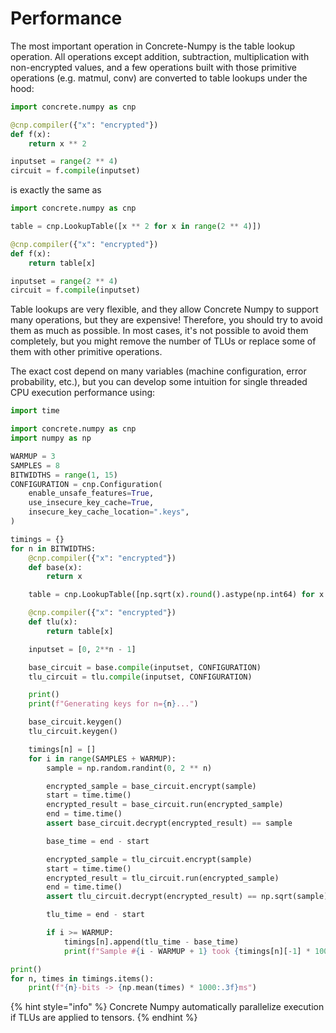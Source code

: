 # Performance

The most important operation in Concrete-Numpy is the table lookup operation. All operations except addition, subtraction, multiplication with non-encrypted values, and a few operations built with those primitive operations (e.g. matmul, conv) are converted to table lookups under the hood:

```python
import concrete.numpy as cnp

@cnp.compiler({"x": "encrypted"})
def f(x):
    return x ** 2

inputset = range(2 ** 4)
circuit = f.compile(inputset)
```

is exactly the same as

```python
import concrete.numpy as cnp

table = cnp.LookupTable([x ** 2 for x in range(2 ** 4)])

@cnp.compiler({"x": "encrypted"})
def f(x):
    return table[x]

inputset = range(2 ** 4)
circuit = f.compile(inputset)
```

Table lookups are very flexible, and they allow Concrete Numpy to support many operations, but they are expensive! Therefore, you should try to avoid them as much as possible. In most cases, it's not possible to avoid them completely, but you might remove the number of TLUs or replace some of them with other primitive operations.

The exact cost depend on many variables (machine configuration, error probability, etc.), but you can develop some intuition for single threaded CPU execution performance using:

```python
import time

import concrete.numpy as cnp
import numpy as np

WARMUP = 3
SAMPLES = 8
BITWIDTHS = range(1, 15)
CONFIGURATION = cnp.Configuration(
    enable_unsafe_features=True,
    use_insecure_key_cache=True,
    insecure_key_cache_location=".keys",
)

timings = {}
for n in BITWIDTHS:
    @cnp.compiler({"x": "encrypted"})
    def base(x):
        return x

    table = cnp.LookupTable([np.sqrt(x).round().astype(np.int64) for x in range(2 ** n)])

    @cnp.compiler({"x": "encrypted"})
    def tlu(x):
        return table[x]

    inputset = [0, 2**n - 1]

    base_circuit = base.compile(inputset, CONFIGURATION)
    tlu_circuit = tlu.compile(inputset, CONFIGURATION)

    print()
    print(f"Generating keys for n={n}...")

    base_circuit.keygen()
    tlu_circuit.keygen()

    timings[n] = []
    for i in range(SAMPLES + WARMUP):
        sample = np.random.randint(0, 2 ** n)

        encrypted_sample = base_circuit.encrypt(sample)
        start = time.time()
        encrypted_result = base_circuit.run(encrypted_sample)
        end = time.time()
        assert base_circuit.decrypt(encrypted_result) == sample

        base_time = end - start

        encrypted_sample = tlu_circuit.encrypt(sample)
        start = time.time()
        encrypted_result = tlu_circuit.run(encrypted_sample)
        end = time.time()
        assert tlu_circuit.decrypt(encrypted_result) == np.sqrt(sample).round().astype(np.int64)

        tlu_time = end - start

        if i >= WARMUP:
            timings[n].append(tlu_time - base_time)
            print(f"Sample #{i - WARMUP + 1} took {timings[n][-1] * 1000:.3f}ms")

print()
for n, times in timings.items():
    print(f"{n}-bits -> {np.mean(times) * 1000:.3f}ms")
```

{% hint style="info" %}
Concrete Numpy automatically parallelize execution if TLUs are applied to tensors.
{% endhint %}
